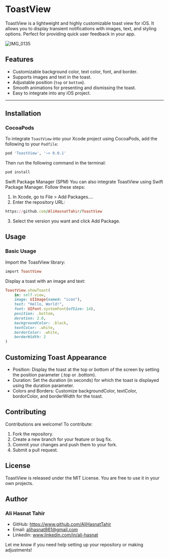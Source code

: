 # ToastView

ToastView is a lightweight and highly customizable toast view for iOS. It allows you to display transient notifications with images, text, and styling options. Perfect for providing quick user feedback in your app.

![IMG_0135](https://github.com/user-attachments/assets/2f7660e5-1ad2-4a39-a6be-e9ee4b680349)

## Features

- Customizable background color, text color, font, and border.
- Supports images and text in the toast.
- Adjustable position (`top` or `bottom`).
- Smooth animations for presenting and dismissing the toast.
- Easy to integrate into any iOS project.

---

## Installation

### CocoaPods

To integrate `ToastView` into your Xcode project using CocoaPods, add the following to your `Podfile`:

```ruby
pod 'ToastView', '~> 0.0.1'

```
Then run the following command in the terminal:

```ruby
pod install

```

Swift Package Manager (SPM)
You can also integrate ToastView using Swift Package Manager. Follow these steps:

1. In Xcode, go to File > Add Packages....
2. Enter the repository URL:

```ruby
https://github.com/AliHasnatTahir/ToastView
```

3. Select the version you want and click Add Package.


## Usage
### Basic Usage
Import the ToastView library:

```ruby
import ToastView
```

Display a toast with an image and text:
```ruby
ToastView.showToast(
    in: self.view,
    image: UIImage(named: "icon"),
    text: "Hello, World!",
    font: UIFont.systemFont(ofSize: 14),
    position: .bottom,
    duration: 2.0,
    backgroundColor: .black,
    textColor: .white,
    bordorColor: .white,
    borderWidth: 2
)

```

## Customizing Toast Appearance
- Position: Display the toast at the top or bottom of the screen by setting the position parameter (.top or .bottom).
- Duration: Set the duration (in seconds) for which the toast is displayed using the duration parameter.
- Colors and Borders: Customize backgroundColor, textColor, bordorColor, and borderWidth for the toast.


## Contributing
Contributions are welcome! To contribute:

1. Fork the repository.
2. Create a new branch for your feature or bug fix.
3. Commit your changes and push them to your fork.
4. Submit a pull request.

## License
ToastView is released under the MIT License. You are free to use it in your own projects.

## Author
### Ali Hasnat Tahir

- GitHub: https://www.github.com/AliHasnatTahir
- Email: alihasnat861@gmail.com
- Linkedin: www.linkedin.com/in/ali-hasnat


Let me know if you need help setting up your repository or making adjustments!
